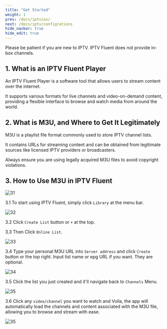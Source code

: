 ```yaml
---
title: "Get Started"
weight: 1
prev: /docs/iptvios/
next: /docs/iptv/configrations
hide_navbar: true
hide_edit: true
---
```


Please be patient if you are new to IPTV. IPTV Fluent does not provide in-box channels.

<!--more-->

## 1. What is an IPTV Fluent Player

An IPTV Fluent Player is a software tool that allows users to stream content over the internet.

It supports various formats for live channels and video-on-demand content, providing a flexible interface to browse and watch media from around the world.

## 2. What is M3U, and Where to Get It Legitimately

M3U is a playlist file format commonly used to store IPTV channel lists.

It contains URLs for streaming content and can be obtained from legitimate sources like licensed IPTV providers or broadcasters.

Always ensure you are using legally acquired M3U files to avoid copyright violations.

## 3. How to Use M3U in IPTV Fluent

![31](/images/iptv_ios_getstarted_1.webp)

3.1 To start using IPTV Fluent, simply click `Library` at the menu bar.

![32](/images/iptv_ios_getstarted_2.webp)

3.2 Click `Create List` button or `+` at the top.

3.3 Then Click `Online List`.

![33](/images/iptv_ios_getstarted_3.webp)

3.4 Type your personal M3U URL into `Server address` and click `Create` button or the top right. Input list name or epg URL if you want. They are optional.

![34](/images/iptv_ios_getstarted_4.webp)

3.5 Click the list you just created and it'll navigate back to `Channels` Menu.

![35](/images/iptv_ios_getstarted_5.webp)

3.6 Click any `video/channel` you want to watch and Voila, the app will automatically load the channels and content associated with the M3U file, allowing you to browse and stream with ease.

![35](/images/iptv_ios_getstarted_6.webp)

<!--{{< youtube JunsrPm743A >}}-->
